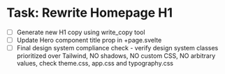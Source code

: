 # Task: Rewrite Homepage H1

- [ ] Generate new H1 copy using write_copy tool
- [ ] Update Hero component title prop in +page.svelte
- [ ] Final design system compliance check - verify design system classes prioritized over Tailwind, NO shadows, NO custom CSS, NO arbitrary values, check theme.css, app.css and typography.css